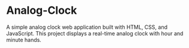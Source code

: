 # Analog-Clock
A simple analog clock web application built with HTML, CSS, and JavaScript. This project displays a real-time analog clock with hour and minute hands.
